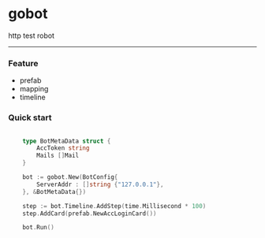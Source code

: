 # gobot
http test robot

---

### Feature
* prefab
* mapping
* timeline



### Quick start
```go

    type BotMetaData struct {
        AccToken string
        Mails []Mail
    } 

    bot := gobot.New(BotConfig{
        ServerAddr : []string {"127.0.0.1"},
    }, &BotMetaData{})

    step := bot.Timeline.AddStep(time.Millisecond * 100)
    step.AddCard(prefab.NewAccLoginCard())

    bot.Run()

```